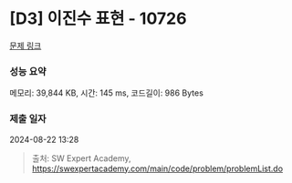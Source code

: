 # [D3] 이진수 표현 - 10726 

[문제 링크](https://swexpertacademy.com/main/code/problem/problemDetail.do?contestProbId=AXRSXf_a9qsDFAXS) 

### 성능 요약

메모리: 39,844 KB, 시간: 145 ms, 코드길이: 986 Bytes

### 제출 일자

2024-08-22 13:28



> 출처: SW Expert Academy, https://swexpertacademy.com/main/code/problem/problemList.do